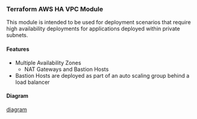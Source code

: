 ### Terraform AWS HA VPC Module

This module is intended to be used for deployment scenarios that require high 
availability deployments for applications deployed within private subnets. 

#### Features

* Multiple Availability Zones
  * NAT Gateways and Bastion Hosts
* Bastion Hosts are deployed as part of an auto scaling group behind a load balancer


#### Diagram

[diagram](https://raw.githubusercontent.com/spohnan/tf-aws-ha-vpc/master/diagrams/ha-vpc.png)
